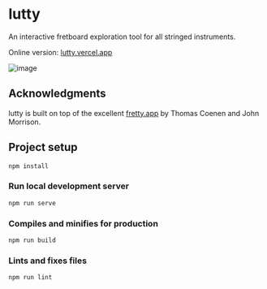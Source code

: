 # lutty

An interactive fretboard exploration tool for all stringed instruments.

Online version: [lutty.vercel.app](https://lutty.vercel.app/)

![image](https://github.com/user-attachments/assets/a11eaeac-192e-4054-bde0-531ce443ffef)

## Acknowledgments

lutty is built on top of the excellent [fretty.app](https://github.com/tfeldmann/fretty.app) by Thomas Coenen and John Morrison. 

## Project setup
```
npm install
```

### Run local development server
```
npm run serve
```

### Compiles and minifies for production
```
npm run build
```

### Lints and fixes files
```
npm run lint
```
